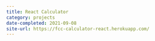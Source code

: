 ```yaml
---
title: React Calculator
category: projects
date-completed: 2021-09-08
site-url: https://fcc-calculator-react.herokuapp.com/
---
```

